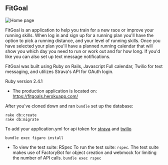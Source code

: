 ## FitGoal

<img src="homepage.jpg" alt="Home page">

FitGoal is an application to help you train for a new race or improve your running skills. When log in and sign up for a running plan you'll have the option to pick a running distance, and your level of running skills. Once you have selected your plan you'll have a planned running calendar that will show you which day you need to run or work out and for how long. If you'd like you can also set up text message notifications. 

FitGoal was built using Ruby on Rails, Javascript Full calendar, Twilio for text messaging, and utilizes Strava's API for OAuth login. 

Ruby version 2.4.1

* The production application is located on: https://fitgoals.herokuapp.com/

After you've cloned down and ran `bundle` set up the database:

```
rake db:create
rake db:migrate
```

To add your application.yml for api token for [strava](https://developers.strava.com/) and [twilio](https://www.twilio.com/try-twilio)

`bundle exec figaro install`

* To view the test suite: RSpec 
To run the test suite: `rspec`. The test suite makes use of FactoryBot for object creation and webmock for limiting the number of API calls.
`bundle exec rspec`
